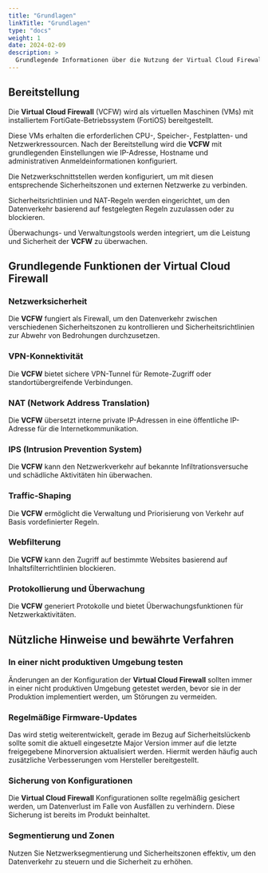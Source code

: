 ```yaml
---
title: "Grundlagen"
linkTitle: "Grundlagen"
type: "docs"
weight: 1
date: 2024-02-09
description: >
  Grundlegende Informationen über die Nutzung der Virtual Cloud Firewall - pluscloud open
---
```


## Bereitstellung

Die **Virtual Cloud Firewall** (VCFW) wird als virtuellen Maschinen (VMs) mit installiertem FortiGate-Betriebssystem (FortiOS) bereitgestellt.

Diese VMs erhalten die erforderlichen CPU-, Speicher-, Festplatten- und Netzwerkressourcen. Nach der Bereitstellung wird die **VCFW** mit grundlegenden Einstellungen wie IP-Adresse, Hostname und administrativen Anmeldeinformationen konfiguriert.

Die Netzwerkschnittstellen werden konfiguriert, um mit diesen entsprechende Sicherheitszonen und externen Netzwerke zu verbinden.

Sicherheitsrichtlinien und NAT-Regeln werden eingerichtet, um den Datenverkehr basierend auf festgelegten Regeln zuzulassen oder zu blockieren.

Überwachungs- und Verwaltungstools werden integriert, um die Leistung und Sicherheit der **VCFW** zu überwachen.

## Grundlegende Funktionen der Virtual Cloud Firewall

### Netzwerksicherheit

Die **VCFW** fungiert als Firewall, um den Datenverkehr zwischen verschiedenen Sicherheitszonen zu kontrollieren und Sicherheitsrichtlinien zur Abwehr von Bedrohungen durchzusetzen.

### VPN-Konnektivität

Die **VCFW** bietet sichere VPN-Tunnel für Remote-Zugriff oder standortübergreifende Verbindungen.

### NAT (Network Address Translation)

Die **VCFW** übersetzt interne private IP-Adressen in eine öffentliche IP-Adresse für die Internetkommunikation.

### IPS (Intrusion Prevention System)

Die **VCFW** kann den Netzwerkverkehr auf bekannte Infiltrationsversuche und schädliche Aktivitäten hin überwachen.

### Traffic-Shaping

Die **VCFW** ermöglicht die Verwaltung und Priorisierung von Verkehr auf Basis vordefinierter Regeln.

### Webfilterung

Die **VCFW** kann den Zugriff auf bestimmte Websites basierend auf Inhaltsfilterrichtlinien blockieren.

### Protokollierung und Überwachung

Die **VCFW** generiert Protokolle und bietet Überwachungsfunktionen für Netzwerkaktivitäten.

## Nützliche Hinweise und bewährte Verfahren

### In einer nicht produktiven Umgebung testen

Änderungen an der Konfiguration der **Virtual Cloud Firewall** sollten immer in einer nicht produktiven Umgebung getestet werden, bevor sie in der Produktion implementiert werden, um Störungen zu vermeiden.

### Regelmäßige Firmware-Updates

Das wird stetig weiterentwickelt, gerade im Bezug auf Sicherheitslückenb sollte somit die aktuell eingesetzte Major Version immer auf die letzte freigegebene Minorversion aktualisiert werden. Hiermit werden häufig auch zusätzliche Verbesserungen vom Hersteller bereitgestellt.

### Sicherung von Konfigurationen

Die **Virtual Cloud Firewall** Konfigurationen sollte regelmäßig gesichert werden, um Datenverlust im Falle von Ausfällen zu verhindern. Diese Sicherung ist bereits im Produkt beinhaltet.

### Segmentierung und Zonen

Nutzen Sie Netzwerksegmentierung und Sicherheitszonen effektiv, um den Datenverkehr zu steuern und die Sicherheit zu erhöhen.
